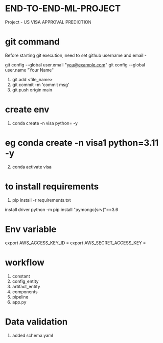 # END-TO-END-ML-PROJECT

Project -
US VISA APPROVAL PREDICTION


# git command
  Before starting git execution, need to set github username and email -

  git config --global user.email "you@example.com"
  git config --global user.name "Your Name"

1. git add <file_name>
2. git commit -m 'commit msg'
3. git push origin main

# create env

1. conda create -n visa python=<version> -y
# eg conda create -n visa1 python=3.11 -y
2. conda activate visa

# to install requirements
1. pip install -r requirements.txt



install driver
python -m pip install "pymongo[srv]"==3.6

# Env variable
export AWS_ACCESS_KEY_ID = <AWS ACCESS KEY ID>
export AWS_SECRET_ACCESS_KEY = <AWS SECRETE KEY ID>



# workflow
1. constant
2. config_entity
3. artifact_entity
4. components
5. pipeline
6. app.py

# Data validation
1. added schema.yaml
